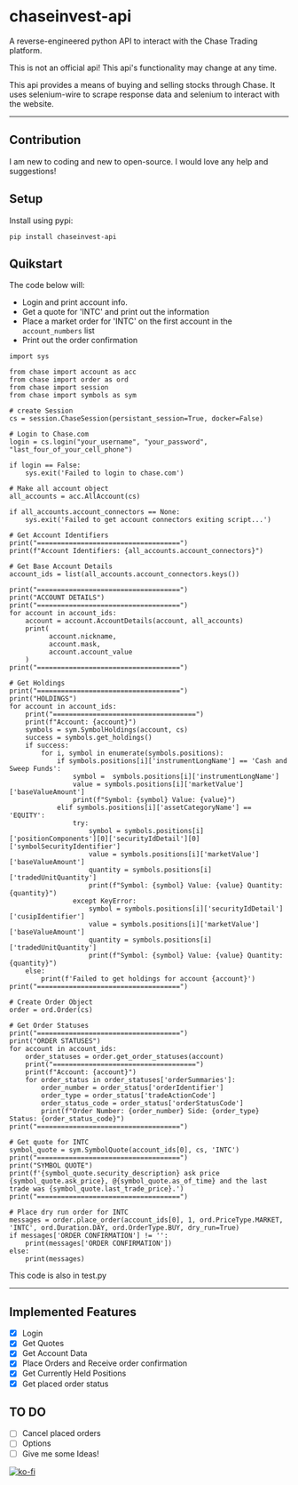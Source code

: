 # chaseinvest-api
 A reverse-engineered python API to interact with the Chase Trading platform.

 This is not an official api! This api's functionality may change at any time.

 This api provides a means of buying and selling stocks through Chase. It uses selenium-wire to scrape response data and selenium to interact with the website.

 ---

## Contribution
I am new to coding and new to open-source. I would love any help and suggestions!

## Setup
Install using pypi:
```
pip install chaseinvest-api
```

## Quikstart
The code below will: 
- Login and print account info. 
- Get a quote for 'INTC' and print out the information
- Place a market order for 'INTC' on the first account in the `account_numbers` list
- Print out the order confirmation

```
import sys

from chase import account as acc
from chase import order as ord
from chase import session
from chase import symbols as sym

# create Session
cs = session.ChaseSession(persistant_session=True, docker=False)

# Login to Chase.com
login = cs.login("your_username", "your_password", "last_four_of_your_cell_phone")

if login == False:
    sys.exit('Failed to login to chase.com')

# Make all account object
all_accounts = acc.AllAccount(cs)

if all_accounts.account_connectors == None:
    sys.exit('Failed to get account connectors exiting script...')

# Get Account Identifiers
print("====================================")
print(f"Account Identifiers: {all_accounts.account_connectors}")

# Get Base Account Details
account_ids = list(all_accounts.account_connectors.keys())

print("====================================")
print("ACCOUNT DETAILS")
print("====================================")
for account in account_ids:
    account = account.AccountDetails(account, all_accounts)
    print( 
          account.nickname,
          account.mask,
          account.account_value
    )
print("====================================")

# Get Holdings
print("====================================")
print("HOLDINGS")
for account in account_ids:
    print("====================================")
    print(f"Account: {account}")
    symbols = sym.SymbolHoldings(account, cs)
    success = symbols.get_holdings()
    if success:
        for i, symbol in enumerate(symbols.positions):
            if symbols.positions[i]['instrumentLongName'] == 'Cash and Sweep Funds':
                symbol =  symbols.positions[i]['instrumentLongName']
                value = symbols.positions[i]['marketValue']['baseValueAmount']
                print(f"Symbol: {symbol} Value: {value}")
            elif symbols.positions[i]['assetCategoryName'] == 'EQUITY':
                try:
                    symbol = symbols.positions[i]['positionComponents'][0]['securityIdDetail'][0]['symbolSecurityIdentifier']
                    value = symbols.positions[i]['marketValue']['baseValueAmount']
                    quantity = symbols.positions[i]['tradedUnitQuantity']
                    print(f"Symbol: {symbol} Value: {value} Quantity: {quantity}")
                except KeyError:
                    symbol = symbols.positions[i]['securityIdDetail']['cusipIdentifier']
                    value = symbols.positions[i]['marketValue']['baseValueAmount']
                    quantity = symbols.positions[i]['tradedUnitQuantity']
                    print(f"Symbol: {symbol} Value: {value} Quantity: {quantity}")
    else:
        print(f'Failed to get holdings for account {account}')
print("====================================")

# Create Order Object
order = ord.Order(cs)

# Get Order Statuses
print("====================================")
print("ORDER STATUSES")
for account in account_ids:
    order_statuses = order.get_order_statuses(account)
    print("====================================")
    print(f"Account: {account}")
    for order_status in order_statuses['orderSummaries']:
        order_number = order_status['orderIdentifier']
        order_type = order_status['tradeActionCode']
        order_status_code = order_status['orderStatusCode']
        print(f"Order Number: {order_number} Side: {order_type} Status: {order_status_code}")
print("====================================")

# Get quote for INTC
symbol_quote = sym.SymbolQuote(account_ids[0], cs, 'INTC')
print("====================================")
print("SYMBOL QUOTE")
print(f'{symbol_quote.security_description} ask price {symbol_quote.ask_price}, @{symbol_quote.as_of_time} and the last trade was {symbol_quote.last_trade_price}.')
print("====================================")

# Place dry run order for INTC
messages = order.place_order(account_ids[0], 1, ord.PriceType.MARKET, 'INTC', ord.Duration.DAY, ord.OrderType.BUY, dry_run=True)
if messages['ORDER CONFIRMATION'] != '':
    print(messages['ORDER CONFIRMATION'])
else:
    print(messages)

```
This code is also in test.py

---

 ## Implemented Features
 - [x] Login
 - [x] Get Quotes
 - [x] Get Account Data
 - [x] Place Orders and Receive order confirmation
 - [x] Get Currently Held Positions
 - [x] Get placed order status

## TO DO
 - [ ] Cancel placed orders
 - [ ] Options
 - [ ] Give me some Ideas!

[![ko-fi](https://ko-fi.com/img/githubbutton_sm.svg)](https://ko-fi.com/O5O6PTOYG)  